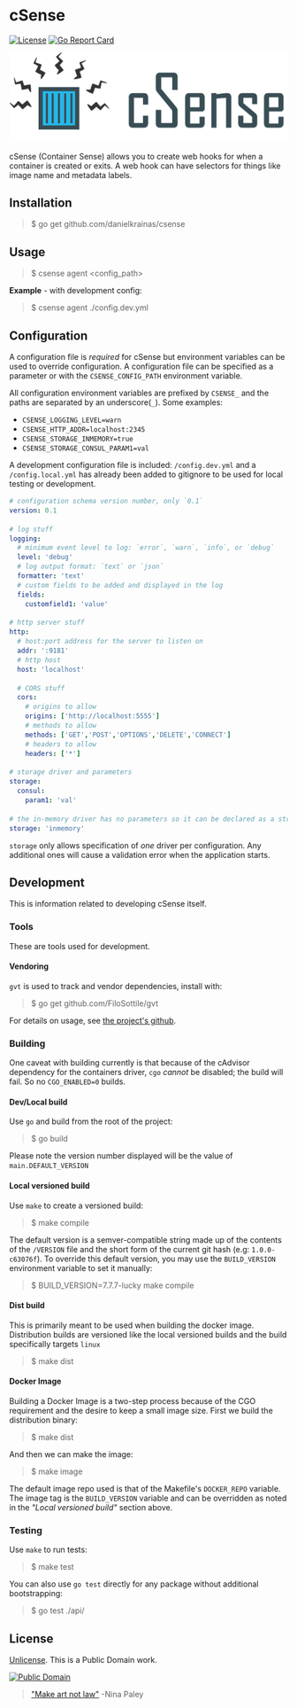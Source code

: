 # cSense

[![License](https://img.shields.io/badge/license-Unlicense-blue.svg?style=flat)](UNLICENSE) [![Go Report Card](https://goreportcard.com/badge/github.com/danielkrainas/csense)](https://goreportcard.com/report/github.com/danielkrainas/csense)

![cSense logo](https://github.com/danielkrainas/csense/blob/master/docs/logo/csense-logo.png)

cSense (Container Sense) allows you to create web hooks for when a container is created or exits. A web hook can have selectors for things like image name and metadata labels.

## Installation

> $ go get github.com/danielkrainas/csense

## Usage

> $ csense agent <config_path>

**Example** - with development config:

> $ csense agent ./config.dev.yml

## Configuration

A configuration file is *required* for cSense but environment variables can be used to override configuration. A configuration file can be specified as a parameter or with the `CSENSE_CONFIG_PATH` environment variable. 

All configuration environment variables are prefixed by `CSENSE_` and the paths are separated by an underscore(`_`). Some examples:

- `CSENSE_LOGGING_LEVEL=warn`
- `CSENSE_HTTP_ADDR=localhost:2345`
- `CSENSE_STORAGE_INMEMORY=true`
- `CSENSE_STORAGE_CONSUL_PARAM1=val`

A development configuration file is included: `/config.dev.yml` and a `/config.local.yml` has already been added to gitignore to be used for local testing or development.

```yaml
# configuration schema version number, only `0.1`
version: 0.1

# log stuff
logging:
  # minimum event level to log: `error`, `warn`, `info`, or `debug`
  level: 'debug'
  # log output format: `text` or `json`
  formatter: 'text'
  # custom fields to be added and displayed in the log
  fields:
    customfield1: 'value'

# http server stuff
http:
  # host:port address for the server to listen on
  addr: ':9181'
  # http host
  host: 'localhost'

  # CORS stuff
  cors:
    # origins to allow
    origins: ['http://localhost:5555']
    # methods to allow
    methods: ['GET','POST','OPTIONS','DELETE','CONNECT']
    # headers to allow
    headers: ['*']

# storage driver and parameters
storage:
  consul:
    param1: 'val'

# the in-memory driver has no parameters so it can be declared as a string
storage: 'inmemory'
```

`storage` only allows specification of *one* driver per configuration. Any additional ones will cause a validation error when the application starts.

## Development

This is information related to developing cSense itself.

### Tools

These are tools used for development.

#### Vendoring

`gvt` is used to track and vendor dependencies, install with:

> $ go get github.com/FiloSottile/gvt

For details on usage, see [the project's github](https://github.com/FiloSottile/gvt).

### Building

One caveat with building currently is that because of the cAdvisor dependency for the containers driver, `cgo` *cannot* be disabled; the build will fail. So no `CGO_ENABLED=0` builds.

#### Dev/Local build

Use `go` and build from the root of the project:

> $ go build

Please note the version number displayed will be the value of `main.DEFAULT_VERSION`

#### Local versioned build

Use `make` to create a versioned build:

> $ make compile

The default version is a semver-compatible string made up of the contents of the `/VERSION` file and the short form of the current git hash (e.g: `1.0.0-c63076f`). To override this default version, you may use the `BUILD_VERSION` environment variable to set it manually:

> $ BUILD_VERSION=7.7.7-lucky make compile

#### Dist build

This is primarily meant to be used when building the docker image. Distribution builds are versioned like the local versioned builds and the build specifically targets `linux`

> $ make dist

#### Docker Image

Building a Docker Image is a two-step process because of the CGO requirement and the desire to keep a small image size. First we build the distribution binary:

> $ make dist

And then we can make the image:

> $ make image

The default image repo used is that of the Makefile's `DOCKER_REPO` variable. The image tag is the `BUILD_VERSION` variable and can be overridden as noted in the *"Local versioned build"* section above.

### Testing

Use `make` to run tests:

> $ make test

You can also use `go test` directly for any package without additional bootstrapping:

> $ go test ./api/

## License

[Unlicense](http://unlicense.org/UNLICENSE). This is a Public Domain work. 

[![Public Domain](https://licensebuttons.net/p/mark/1.0/88x31.png)](http://questioncopyright.org/promise)

> ["Make art not law"](http://questioncopyright.org/make_art_not_law_interview) -Nina Paley